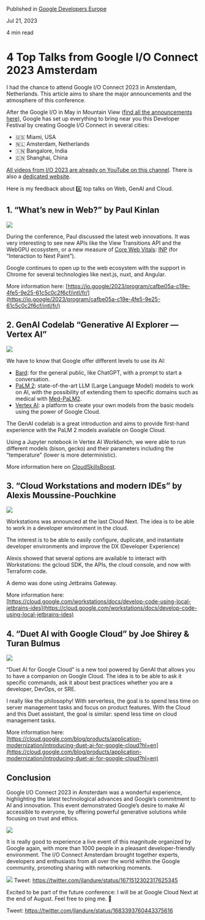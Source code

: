 Published in [Google Developers Europe](https://medium.com/googledeveloperseurope)

Jul 21, 2023

4 min read

# 4️ Top Talks from Google I/O Connect 2023 Amsterdam

I had the chance to attend Google I/O Connect 2023 in Amsterdam, Netherlands. This article aims to share the major announcements and the atmosphere of this conference.

After the Google I/O in May in Mountain View ([find all the announcements here](https://developers.googleblog.com/2023/05/io23-developer-keynote-recap.html)), Google has set up everything to bring near you this Developer Festival by creating Google I/O Connect in several cities:

*   🇺🇸 Miami, USA
*   🇳🇱 Amsterdam, Netherlands
*   🇮🇳 Bangalore, India
*   🇨🇳 Shanghai, China

[All videos from I/O 2023 are already on YouTube on this channel](https://www.youtube.com/playlist?list=PL590L5WQmH8dAqv03RCMbZrbzxqCn6W3O). There is also a [dedicated website](https://io.google/2023/program/intl/fr/?q=technical-session%2Cworkshop).

Here is my feedback about 4️⃣ top talks on Web, GenAI and Cloud.

## 1\. “What’s new in Web?” by Paul Kinlan

![](https://miro.medium.com/v2/resize:fit:1400/0*2kops6XdcOZKjGKs)

During the conference, Paul discussed the latest web innovations. It was very interesting to see new APIs like the View Transitions API and the WebGPU ecosystem, or a new measure of [Core Web Vitals](https://web.dev/vitals/): [INP](https://web.dev/inp/) (for “Interaction to Next Paint”).

Google continues to open up to the web ecosystem with the support in Chrome for several technologies like next.js, nuxt, and Angular.

More information here: [https://io.google/2023/program/cafbe05a-c19e-4fe5-9e25-61c5c0c2f6cf/intl/fr/](https://io.google/2023/program/cafbe05a-c19e-4fe5-9e25-61c5c0c2f6cf/intl/fr/)

## 2\. GenAI Codelab “Generative AI Explorer — Vertex AI”

![](https://miro.medium.com/v2/resize:fit:1400/0*wcjZVJAwTUVeCD8f)

We have to know that Google offer different levels to use its AI:

*   [Bard](https://bard.google.com/): for the general public, like ChatGPT, with a prompt to start a conversation.
*   [PaLM 2](https://blog.google/technology/ai/google-palm-2-ai-large-language-model/): state-of-the-art LLM (Large Language Model) models to work on AI, with the possibility of extending them to specific domains such as medical with [Med-PaLM2](https://blog.google/technology/ai/google-palm-2-ai-large-language-model/).
*   [Vertex AI](https://cloud.google.com/blog/products/ai-machine-learning/generative-ai-support-on-vertexai): a platform to create your own models from the basic models using the power of Google Cloud.

The GenAI codelab is a great introduction and aims to provide first-hand experience with the PaLM 2 models available on Google Cloud.

Using a Jupyter notebook in Vertex AI Workbench, we were able to run different models (bison, gecko) and their parameters including the “temperature” (lower is more deterministic).

More information here on [CloudSkillsBoost](https://www.cloudskillsboost.google/focuses/63250).

## 3\. “Cloud Workstations and modern IDEs” by Alexis Moussine-Pouchkine

![](https://miro.medium.com/v2/resize:fit:1400/0*clrFh43u4AfYHwwP)

Workstations was announced at the last Cloud Next. The idea is to be able to work in a developer environment in the cloud.

The interest is to be able to easily configure, duplicate, and instantiate developer environments and improve the DX (Developer Experience)

Alexis showed that several options are available to interact with Workstations: the gcloud SDK, the APIs, the cloud console, and now with Terraform code.

A demo was done using Jetbrains Gateway.

More information here: [https://cloud.google.com/workstations/docs/develop-code-using-local-jetbrains-ides](https://cloud.google.com/workstations/docs/develop-code-using-local-jetbrains-ides)

## 4\. “Duet AI with Google Cloud” by Joe Shirey & Turan Bulmus

![](https://miro.medium.com/v2/resize:fit:1400/0*GFukQgQCUhdQ_ivN)

“Duet AI for Google Cloud” is a new tool powered by GenAI that allows you to have a companion on Google Cloud. The idea is to be able to ask it specific commands, ask it about best practices whether you are a developer, DevOps, or SRE.

I really like the philosophy! With serverless, the goal is to spend less time on server management tasks and focus on product features. With the Cloud and this Duet assistant, the goal is similar: spend less time on cloud management tasks.

More information here: [https://cloud.google.com/blog/products/application-modernization/introducing-duet-ai-for-google-cloud?hl=en](https://cloud.google.com/blog/products/application-modernization/introducing-duet-ai-for-google-cloud?hl=en)

## Conclusion

Google I/O Connect 2023 in Amsterdam was a wonderful experience, highlighting the latest technological advances and Google’s commitment to AI and innovation. This event demonstrated Google’s desire to make AI accessible to everyone, by offering powerful generative solutions while focusing on trust and ethics.

![](https://miro.medium.com/v2/resize:fit:1060/0*O6r7j-Kle91YOFT0)

It is really good to experience a live event of this magnitude organized by Google again, with more than 1000 people in a pleasant developer-friendly environment. The I/O Connect Amsterdam brought together experts, developers and enthusiasts from all over the world within the Google community, promoting sharing with networking moments.


![](https://pbs.twimg.com/media/FzJnk7hXwAA6HWM?format=jpg&name=medium)
Tweet: https://twitter.com/jlandure/status/1671512302317625345

Excited to be part of the future conference: I will be at Google Cloud Next at the end of August. Feel free to ping me. 👋

Tweet: https://twitter.com/jlandure/status/1683393760443375616